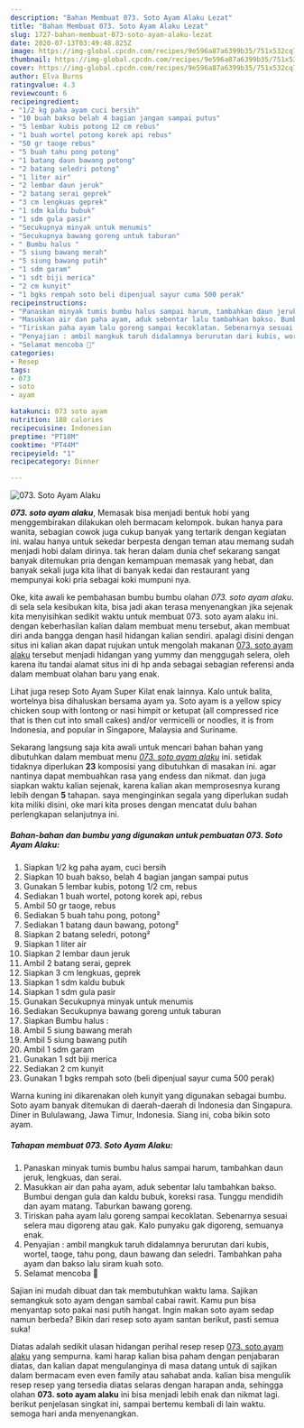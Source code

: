 ```yaml
---
description: "Bahan Membuat 073. Soto Ayam Alaku Lezat"
title: "Bahan Membuat 073. Soto Ayam Alaku Lezat"
slug: 1727-bahan-membuat-073-soto-ayam-alaku-lezat
date: 2020-07-13T03:49:48.825Z
image: https://img-global.cpcdn.com/recipes/9e596a87a6399b35/751x532cq70/073-soto-ayam-alaku-foto-resep-utama.jpg
thumbnail: https://img-global.cpcdn.com/recipes/9e596a87a6399b35/751x532cq70/073-soto-ayam-alaku-foto-resep-utama.jpg
cover: https://img-global.cpcdn.com/recipes/9e596a87a6399b35/751x532cq70/073-soto-ayam-alaku-foto-resep-utama.jpg
author: Elva Burns
ratingvalue: 4.3
reviewcount: 6
recipeingredient:
- "1/2 kg paha ayam cuci bersih"
- "10 buah bakso belah 4 bagian jangan sampai putus"
- "5 lembar kubis potong 12 cm rebus"
- "1 buah wortel potong korek api rebus"
- "50 gr taoge rebus"
- "5 buah tahu pong potong"
- "1 batang daun bawang potong"
- "2 batang seledri potong"
- "1 liter air"
- "2 lembar daun jeruk"
- "2 batang serai geprek"
- "3 cm lengkuas geprek"
- "1 sdm kaldu bubuk"
- "1 sdm gula pasir"
- "Secukupnya minyak untuk menumis"
- "Secukupnya bawang goreng untuk taburan"
- " Bumbu halus "
- "5 siung bawang merah"
- "5 siung bawang putih"
- "1 sdm garam"
- "1 sdt biji merica"
- "2 cm kunyit"
- "1 bgks rempah soto beli dipenjual sayur cuma 500 perak"
recipeinstructions:
- "Panaskan minyak tumis bumbu halus sampai harum, tambahkan daun jeruk, lengkuas, dan serai."
- "Masukkan air dan paha ayam, aduk sebentar lalu tambahkan bakso. Bumbui dengan gula dan kaldu bubuk, koreksi rasa. Tunggu mendidih dan ayam matang. Taburkan bawang goreng."
- "Tiriskan paha ayam lalu goreng sampai kecoklatan. Sebenarnya sesuai selera mau digoreng atau gak. Kalo punyaku gak digoreng, semuanya enak."
- "Penyajian : ambil mangkuk taruh didalamnya berurutan dari kubis, wortel, taoge, tahu pong, daun bawang dan seledri. Tambahkan paha ayam dan bakso lalu siram kuah soto."
- "Selamat mencoba 🍲"
categories:
- Resep
tags:
- 073
- soto
- ayam

katakunci: 073 soto ayam 
nutrition: 188 calories
recipecuisine: Indonesian
preptime: "PT18M"
cooktime: "PT44M"
recipeyield: "1"
recipecategory: Dinner

---
```



![073. Soto Ayam Alaku](https://img-global.cpcdn.com/recipes/9e596a87a6399b35/751x532cq70/073-soto-ayam-alaku-foto-resep-utama.jpg)

<b><i>073. soto ayam alaku</i></b>, Memasak bisa menjadi bentuk hobi yang menggembirakan dilakukan oleh bermacam kelompok. bukan hanya para wanita, sebagian cowok juga cukup banyak yang tertarik dengan kegiatan ini. walau hanya untuk sekedar berpesta dengan teman atau memang sudah menjadi hobi dalam dirinya. tak heran dalam dunia chef sekarang sangat banyak ditemukan pria dengan kemampuan memasak yang hebat, dan banyak sekali juga kita lihat di banyak kedai dan restaurant yang mempunyai koki pria sebagai koki mumpuni nya.

Oke, kita awali ke pembahasan bumbu bumbu olahan <i>073. soto ayam alaku</i>. di sela sela kesibukan kita, bisa jadi akan terasa menyenangkan jika sejenak kita menyisihkan sedikit waktu untuk membuat 073. soto ayam alaku ini. dengan keberhasilan kalian dalam membuat menu tersebut, akan membuat diri anda bangga dengan hasil hidangan kalian sendiri. apalagi disini dengan situs ini kalian akan dapat rujukan untuk mengolah makanan <u>073. soto ayam alaku</u> tersebut menjadi hidangan yang yummy dan menggugah selera, oleh karena itu tandai alamat situs ini di hp anda sebagai sebagian referensi anda dalam membuat olahan baru yang enak.

Lihat juga resep Soto Ayam Super Kilat enak lainnya. Kalo untuk balita, wortelnya bisa dihaluskan bersama ayam ya. Soto ayam is a yellow spicy chicken soup with lontong or nasi himpit or ketupat (all compressed rice that is then cut into small cakes) and/or vermicelli or noodles, it is from Indonesia, and popular in Singapore, Malaysia and Suriname.


Sekarang langsung saja kita awali untuk mencari bahan bahan yang dibutuhkan dalam membuat menu <u><i>073. soto ayam alaku</i></u> ini. setidak tidaknya diperlukan <b>23</b> komposisi yang dibutuhkan di masakan ini. agar nantinya dapat membuahkan rasa yang endess dan nikmat. dan juga siapkan waktu kalian sejenak, karena kalian akan memprosesnya kurang lebih dengan <b>5</b> tahapan. saya menginginkan segala yang diperlukan sudah kita miliki disini, oke mari kita proses dengan mencatat dulu bahan perlengkapan selanjutnya ini.

<!--inarticleads1-->

##### Bahan-bahan dan bumbu yang digunakan untuk pembuatan 073. Soto Ayam Alaku:

1. Siapkan 1/2 kg paha ayam, cuci bersih
1. Siapkan 10 buah bakso, belah 4 bagian jangan sampai putus
1. Gunakan 5 lembar kubis, potong 1/2 cm, rebus
1. Sediakan 1 buah wortel, potong korek api, rebus
1. Ambil 50 gr taoge, rebus
1. Sediakan 5 buah tahu pong, potong²
1. Sediakan 1 batang daun bawang, potong²
1. Siapkan 2 batang seledri, potong²
1. Siapkan 1 liter air
1. Siapkan 2 lembar daun jeruk
1. Ambil 2 batang serai, geprek
1. Siapkan 3 cm lengkuas, geprek
1. Siapkan 1 sdm kaldu bubuk
1. Siapkan 1 sdm gula pasir
1. Gunakan Secukupnya minyak untuk menumis
1. Sediakan Secukupnya bawang goreng untuk taburan
1. Siapkan  Bumbu halus :
1. Ambil 5 siung bawang merah
1. Ambil 5 siung bawang putih
1. Ambil 1 sdm garam
1. Gunakan 1 sdt biji merica
1. Sediakan 2 cm kunyit
1. Gunakan 1 bgks rempah soto (beli dipenjual sayur cuma 500 perak)


Warna kuning ini dikarenakan oleh kunyit yang digunakan sebagai bumbu. Soto ayam banyak ditemukan di daerah-daerah di Indonesia dan Singapura. Diner in Bululawang, Jawa Timur, Indonesia. Siang ini, coba bikin soto ayam. 

<!--inarticleads2-->

##### Tahapan membuat 073. Soto Ayam Alaku:

1. Panaskan minyak tumis bumbu halus sampai harum, tambahkan daun jeruk, lengkuas, dan serai.
1. Masukkan air dan paha ayam, aduk sebentar lalu tambahkan bakso. Bumbui dengan gula dan kaldu bubuk, koreksi rasa. Tunggu mendidih dan ayam matang. Taburkan bawang goreng.
1. Tiriskan paha ayam lalu goreng sampai kecoklatan. Sebenarnya sesuai selera mau digoreng atau gak. Kalo punyaku gak digoreng, semuanya enak.
1. Penyajian : ambil mangkuk taruh didalamnya berurutan dari kubis, wortel, taoge, tahu pong, daun bawang dan seledri. Tambahkan paha ayam dan bakso lalu siram kuah soto.
1. Selamat mencoba 🍲


Sajian ini mudah dibuat dan tak membutuhkan waktu lama. Sajikan semangkuk soto ayam dengan sambal cabai rawit. Kamu pun bisa menyantap soto pakai nasi putih hangat. Ingin makan soto ayam sedap namun berbeda? Bikin dari resep soto ayam santan berikut, pasti semua suka! 

Diatas adalah sedikit ulasan hidangan perihal resep resep <u>073. soto ayam alaku</u> yang sempurna. kami harap kalian bisa paham dengan penjabaran diatas, dan kalian dapat mengulanginya di masa datang untuk di sajikan dalam bermacam even even family atau sahabat anda. kalian bisa mengulik resep resep yang tersedia diatas selaras dengan harapan anda, sehingga olahan <b>073. soto ayam alaku</b> ini bisa menjadi lebih enak dan nikmat lagi. berikut penjelasan singkat ini, sampai bertemu kembali di lain waktu. semoga hari anda menyenangkan.
